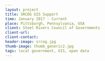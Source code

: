 ```yaml
---
layout: project
title: SRCOG GIS Support
time: January 2017 - Current
place: Pittsburgh, Pennsylvania, USA
client: Steel Rivers Council of Governments
client-url:
client-contact:
header-image: srcog.jpg
thumb-image: thumb_generic2.jpg
tags: local government, GIS, open data
---
```


